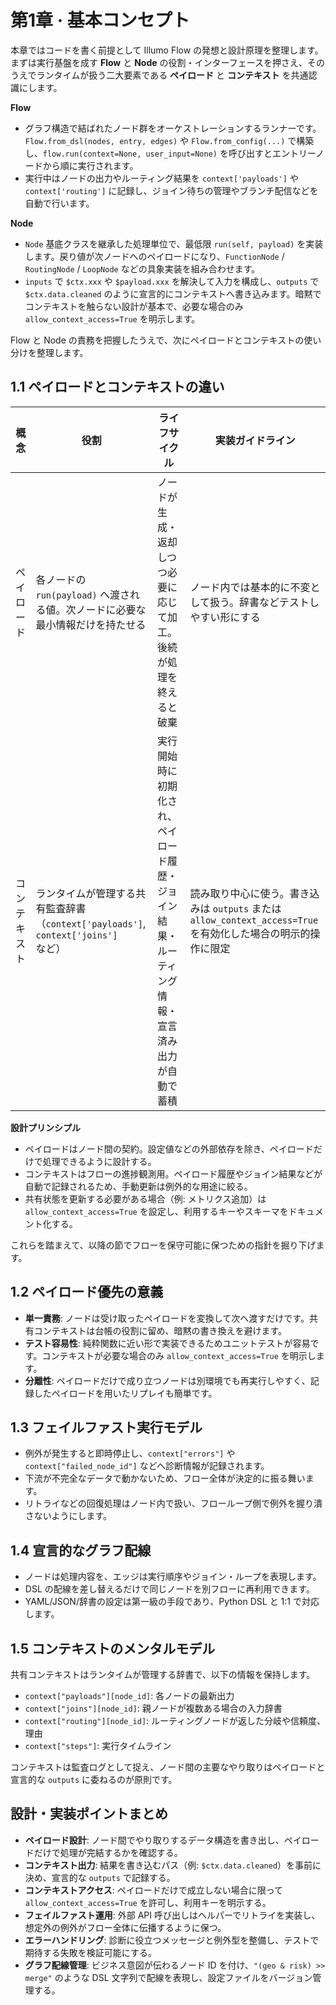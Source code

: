 # 第1章 · 基本コンセプト

本章ではコードを書く前提として Illumo Flow の発想と設計原理を整理します。まずは実行基盤を成す **Flow** と **Node** の役割・インターフェースを押さえ、そのうえでランタイムが扱う二大要素である **ペイロード** と **コンテキスト** を共通認識にします。

**Flow**
- グラフ構造で結ばれたノード群をオーケストレーションするランナーです。`Flow.from_dsl(nodes, entry, edges)` や `Flow.from_config(...)` で構築し、`flow.run(context=None, user_input=None)` を呼び出すとエントリーノードから順に実行されます。
- 実行中はノードの出力やルーティング結果を `context['payloads']` や `context['routing']` に記録し、ジョイン待ちの管理やブランチ配信などを自動で行います。

**Node**
- `Node` 基底クラスを継承した処理単位で、最低限 `run(self, payload)` を実装します。戻り値が次ノードへのペイロードになり、`FunctionNode` / `RoutingNode` / `LoopNode` などの具象実装を組み合わせます。
- `inputs` で `$ctx.xxx` や `$payload.xxx` を解決して入力を構成し、`outputs` で `$ctx.data.cleaned` のように宣言的にコンテキストへ書き込みます。暗黙でコンテキストを触らない設計が基本で、必要な場合のみ `allow_context_access=True` を明示します。

Flow と Node の責務を把握したうえで、次にペイロードとコンテキストの使い分けを整理します。

## 1.1 ペイロードとコンテキストの違い
| 概念 | 役割 | ライフサイクル | 実装ガイドライン |
| --- | --- | --- | --- |
| ペイロード | 各ノードの `run(payload)` へ渡される値。次ノードに必要な最小情報だけを持たせる | ノードが生成・返却しつつ必要に応じて加工。後続が処理を終えると破棄 | ノード内では基本的に不変として扱う。辞書などテストしやすい形にする |
| コンテキスト | ランタイムが管理する共有監査辞書（`context['payloads']`, `context['joins']` など） | 実行開始時に初期化され、ペイロード履歴・ジョイン結果・ルーティング情報・宣言済み出力が自動で蓄積 | 読み取り中心に使う。書き込みは `outputs` または `allow_context_access=True` を有効化した場合の明示的操作に限定 |

**設計プリンシプル**
- ペイロードはノード間の契約。設定値などの外部依存を除き、ペイロードだけで処理できるように設計する。
- コンテキストはフローの進捗観測用。ペイロード履歴やジョイン結果などが自動で記録されるため、手動更新は例外的な用途に絞る。
- 共有状態を更新する必要がある場合（例: メトリクス追加）は `allow_context_access=True` を設定し、利用するキーやスキーマをドキュメント化する。

これらを踏まえて、以降の節でフローを保守可能に保つための指針を掘り下げます。

## 1.2 ペイロード優先の意義
- **単一責務**: ノードは受け取ったペイロードを変換して次へ渡すだけです。共有コンテキストは台帳の役割に留め、暗黙の書き換えを避けます。
- **テスト容易性**: 純粋関数に近い形で実装できるためユニットテストが容易です。コンテキストが必要な場合のみ `allow_context_access=True` を明示します。
- **分離性**: ペイロードだけで成り立つノードは別環境でも再実行しやすく、記録したペイロードを用いたリプレイも簡単です。

## 1.3 フェイルファスト実行モデル
- 例外が発生すると即時停止し、`context["errors"]` や `context["failed_node_id"]` などへ診断情報が記録されます。
- 下流が不完全なデータで動かないため、フロー全体が決定的に振る舞います。
- リトライなどの回復処理はノード内で扱い、フローループ側で例外を握り潰さないようにします。

## 1.4 宣言的なグラフ配線
- ノードは処理内容を、エッジは実行順序やジョイン・ループを表現します。
- DSL の配線を差し替えるだけで同じノードを別フローに再利用できます。
- YAML/JSON/辞書の設定は第一級の手段であり、Python DSL と 1:1 で対応します。

## 1.5 コンテキストのメンタルモデル
共有コンテキストはランタイムが管理する辞書で、以下の情報を保持します。
- `context["payloads"][node_id]`: 各ノードの最新出力
- `context["joins"][node_id]`: 親ノードが複数ある場合の入力辞書
- `context["routing"][node_id]`: ルーティングノードが返した分岐や信頼度、理由
- `context["steps"]`: 実行タイムライン

コンテキストは監査ログとして捉え、ノード間の主要なやり取りはペイロードと宣言的な `outputs` に委ねるのが原則です。

## 設計・実装ポイントまとめ
- **ペイロード設計**: ノード間でやり取りするデータ構造を書き出し、ペイロードだけで処理が完結するかを確認する。
- **コンテキスト出力**: 結果を書き込むパス（例: `$ctx.data.cleaned`）を事前に決め、宣言的な `outputs` で記録する。
- **コンテキストアクセス**: ペイロードだけで成立しない場合に限って `allow_context_access=True` を許可し、利用キーを明示する。
- **フェイルファスト運用**: 外部 API 呼び出しはヘルパーでリトライを実装し、想定外の例外がフロー全体に伝播するように保つ。
- **エラーハンドリング**: 診断に役立つメッセージと例外型を整備し、テストで期待する失敗を検証可能にする。
- **グラフ配線管理**: ビジネス意図が伝わるノード ID を付け、`"(geo & risk) >> merge"` のような DSL 文字列で配線を表現し、設定ファイルをバージョン管理する。
